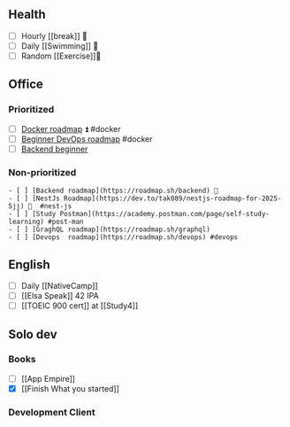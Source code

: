 ## Health
- [ ] Hourly [[break]] 🔺 
- [ ] Daily [[Swimming]] 🔺 
- [ ] Random [[Exercise]]🔺 
## Office 
### Prioritized
- [ ] [Docker roadmap](https://roadmap.sh/docker) ⏫ #docker
- [ ] [Beginner DevOps roadmap](https://roadmap.sh/devops?r=devops-beginner) #docker
- [ ] [Backend beginner](https://roadmap.sh/backend?r=backend-beginner)
### Non-prioritized
```
- [ ] [Backend roadmap](https://roadmap.sh/backend) 🔼
- [ ] [NestJs Roadmap](https://dev.to/tak089/nestjs-roadmap-for-2025-5jj) 🔼  #nest-js
- [ ] [Study Postman](https://academy.postman.com/page/self-study-learning) #post-man
- [ ] [GraghQL roadmap](https://roadmap.sh/graphql)
- [ ] [Devops  roadmap](https://roadmap.sh/devops) #devops
```
## English
- [ ] Daily [[NativeCamp]]
- [ ] [[Elsa Speak]] 42 IPA
- [ ] [[TOEIC 900 cert]] at [[Study4]]

## Solo dev
### Books
- [ ] [[App Empire]]
- [x] [[Finish What you started]]

### Development Client

